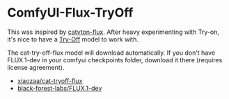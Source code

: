 # ComfyUI-Flux-TryOff

This was inspired by [catvton-flux](https://github.com/nftblackmagic/catvton-flux). After heavy experimenting with Try-on, it's nice to have a [Try-Off](https://huggingface.co/xiaozaa/cat-tryoff-flux) model to work with.

The cat-try-off-flux model will download automatically.
If you don't have FLUX.1-dev in your comfyui checkpoints folder, download it there (requires license agreement).

- [xiaozaa/cat-tryoff-flux](https://huggingface.co/xiaozaa/cat-tryoff-flux)
- [black-forest-labs/FLUX.1-dev](https://huggingface.co/black-forest-labs/FLUX.1-dev)